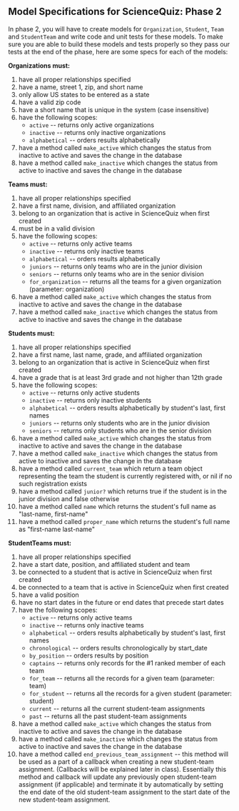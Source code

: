 Model Specifications for ScienceQuiz: Phase 2
---

In phase 2, you will have to create models for `Organization`, `Student`, `Team` and
`StudentTeam` and write code and unit tests for these models. To make sure you are able to
build these models and tests properly so they pass our tests at the end of the phase, here are some specs for each of the models:

**Organizations must:**

1.	have all proper relationships specified
2. have a name, street 1, zip, and short name
3. only allow US states to be entered as a state
4. have a valid zip code
5. have a short name that is unique in the system (case insensitive)
6. have the following scopes:
	- `active` -- returns only active organizations
	- `inactive` -- returns only inactive organizations
	- `alphabetical` -- orders results alphabetically
7.	have a method called `make_active` which changes the status from inactive to active and saves the change in the database
8. have a method called `make_inactive` which changes the status from active to inactive and saves the change in the database


**Teams must:**

1. have all proper relationships specified
2. have a first name, division, and affiliated organization
3. belong to an organization that is active in ScienceQuiz when first created
4. must be in a valid division
5. have the following scopes:
	- `active` -- returns only active teams
	- `inactive` -- returns only inactive teams
	- `alphabetical` -- orders results alphabetically
	- `juniors` -- returns only teams who are in the junior division
	- `seniors` -- returns only teams who are in the senior division
	- `for_organization` -- returns all the teams for a given organization (parameter: organization)
6.	have a method called `make_active` which changes the status from inactive to active and saves the change in the database
7. have a method called `make_inactive` which changes the status from active to inactive and saves the change in the database


**Students must:**

1. have all proper relationships specified
2. have a first name, last name, grade, and affiliated organization
3. belong to an organization that is active in ScienceQuiz when first created
4. have a grade that is at least 3rd grade and not higher than 12th grade
5. have the following scopes:
	- `active` -- returns only active students
	- `inactive` -- returns only inactive students
	- `alphabetical` -- orders results alphabetically by student's last, first names
	- `juniors` -- returns only students who are in the junior division
	- `seniors` -- returns only students who are in the senior division
6.	have a method called `make_active` which changes the status from inactive to active and saves the change in the database
7. have a method called `make_inactive` which changes the status from active to inactive and saves the change in the database
8. have a method called `current_team` which return a team object representing the team the student is currently registered with, or nil if no such registration exists
9. have a method called `junior?` which returns true if the student is in the junior division and false otherwise
10. have a method called `name` which returns the student's full name as "last-name, first-name"
11. have a method called `proper_name` which returns the student's full name as "first-name last-name"


**StudentTeams must:**

1. have all proper relationships specified
2. have a start date, position, and affiliated student and team
3. be connected to a student that is active in ScienceQuiz when first created
4. be connected to a team that is active in ScienceQuiz when first created
5. have a valid position
6. have no start dates in the future or end dates that precede start dates
7. have the following scopes:
	- `active` -- returns only active teams
	- `inactive` -- returns only inactive teams
	- `alphabetical` -- orders results alphabetically by student's last, first names
	- `chronological` -- orders results chronologically by start_date
	- `by_position` -- orders results by position
	- `captains` -- returns only records for the #1 ranked member of each team
	- `for_team` -- returns all the records for a given team (parameter: team)
	- `for_student` -- returns all the records for a given student (parameter: student)
	- `current` -- returns all the current student-team assignments
	- `past` -- returns all the past student-team assignments
8.	have a method called `make_active` which changes the status from inactive to active and saves the change in the database
9. have a method called `make_inactive` which changes the status from active to inactive and saves the change in the database
10. have a method called `end_previous_team_assignment` -- this method will be used as a part of a callback when creating a new student-team assignment. (Callbacks will be explained later in class). Essentially this method and callback will update any previously open student-team assignment (if applicable) and terminate it by automatically by setting the end date of the old student-team assignment to the start date of the new student-team assignment.



